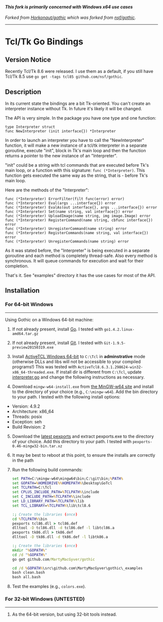 #### *This fork is primarily concerned with Windows x64 use cases*

*Forked from [Horkonaut/gothic](https://github.com/Horkonaut/gothic) which was forked from [nsf/gothic](https://github.com/nsf/gothic).*

----------

# Tcl/Tk Go Bindings

## Version Notice

Recently Tcl/Tk 8.6 were released. I use them as a default, if you still have
Tcl/Tk 8.5 use `go get -tags tcl85 github.com/nsf/gothic`.

## Description

In its current state the bindings are a bit Tk-oriented. You can't create an
interpreter instance without Tk. In future it's likely it will be changed.

The API is very simple. In the package you have one type and one function:
```
type Interpreter struct
func NewInterpreter (init interface{}) *Interpreter
```
In order to launch an interpreter you have to call the "NewInterpreter"
function, it will make a new instance of a tcl/tk interpreter in a separate
goroutine, execute "init", block in Tk's main loop and then the function
returns a pointer to the new instance of an "Interpreter".

"init" could be a string with tcl commands that are executed before Tk's main
loop, or a function with this signature: `func (*Interpreter)`. This function
gets executed the same way as the string, that is - before Tk's main loop.

Here are the methods of the "Interpreter":

```
func (*Interpreter) ErrorFilter(filt func(error) error)
func (*Interpreter) Eval(args ...interface{}) error
func (*Interpreter) EvalAs(out interface{}, args ...interface{}) error
func (*Interpreter) Set(name string, val interface{}) error
func (*Interpreter) UploadImage(name string, img image.Image) error
func (*Interpreter) RegisterCommand(name string, cbfunc interface{}) error
func (*Interpreter) UnregisterCommand(name string) error
func (*Interpreter) RegisterCommands(name string, val interface{}) error
func (*Interpreter) UnregisterCommands(name string) error
```

As it was stated before, the "Interpreter" is being executed in a separate
goroutine and each method is completely thread-safe. Also every method is
synchronous. It will queue commands for execution and wait for their
completion.

That's it. See "examples" directory it has the use cases for most of the API.

## Installation

### For 64-bit Windows
------------------

Using Gothic on a Windows 64-bit machine:

1. If not already present, install [Go](https://golang.org/dl/). I tested with `go1.4.2.linux-amd64.tar.gz`

2. If not already present, install [Git](https://msysgit.github.io/). I tested with `Git-1.9.5-preview20150319.exe`

3. Install [ActiveTCL Windows 64-bit](http://www.activestate.com/activetcl/downloads) to `C:\Tcl` in **adminstrative** mode (otherwise DLLs and libs will not be accessible to your compiled programs!)
This was tested with `ActiveTcl8.6.3.1.298624-win32-x86_64-threaded.exe`. If install dir is different from `C:\Tcl`, update [interpreter.go](https://github.com/Horkonaut/gothic/blob/master/interpreter.go) and change the following instructions as necessary.

4. Download `mingw-w64-install.exe` from [the MinGW-w64 site](http://sourceforge.net/projects/mingw-w64/) and install to the directory of your choice (e.g., `C:\mingw-w64`). Add the bin directory to your path. I tested with the following install options:
 * Version: 4.9.2
 * Architecture: x86_64
 * Threads: posix
 * Exception: seh
 * Build Revision: 2

5. Download the [latest pexports](http://sourceforge.net/projects/mingw/files/MinGW/Extension/pexports/) and extract pexports.exe to the directory of your choice. Add this directory to your path. I tested with `pexports-0.46-mingw32-bin.tar.xz`

6. It may be best to reboot at this point, to ensure the installs are correctly in the path

7. Run the following build commands:
	```cmd
	set PATH=C:\mingw-w64\mingw64\bin;C:\git\bin;%PATH%
	set GOPATH=%HOMEDRIVE%%HOMEPATH%\Desktop\GoTcl
	set TCLPATH=C:\Tcl
	set CPLUS_INCLUDE_PATH=%TCLPATH%\include
	set C_INCLUDE_PATH=%TCLPATH%\include
	set LD_LIBRARY_PATH=%TCLPATH%\lib
	set TCL_LIBRARY=%TCLPATH%\lib\tcl8.6
	
	:; Create the libraries (once)
	cd %TCLPATH%\bin
	pexports tcl86.dll > tcl86.def
	dlltool -D tcl86.dll -d tcl86.def -l libtcl86.a
	pexports tk86.dll > tk86.def
	dlltool -D tk86.dll -d tk86.def -l libtk86.a
	
	:; Create the libraries (once)
	mkdir "%GOPATH%"
	cd /d "%GOPATH%"
	go get github.com/MartyMacGyver/gothic
	
	cd /d %GOPATH%\src\github.com\MartyMacGyver\gothic\_examples
	bash clean.bash
	bash all.bash
	```

8. Test the examples (e.g., `colors.exe`).

### For 32-bit Windows (UNTESTED)
------------------
1. As the 64-bit version, but using 32-bit tools instead.
